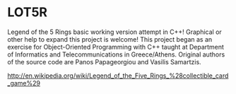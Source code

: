 LOT5R
=====

Legend of the 5 Rings basic working version attempt in C++! Graphical or other help to expand this project is welcome!
This project began as an exercise for Object-Oriented Programming with C++ taught at Department of Informatics and
Telecommunications in Greece/Athens. Original authors of the source code are Panos Papageorgiou and Vasilis Samartzis.

http://en.wikipedia.org/wiki/Legend_of_the_Five_Rings_%28collectible_card_game%29
